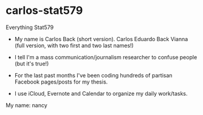 # carlos-stat579
Everything Stat579

* My name is Carlos Back (short version). Carlos Eduardo Back Vianna (full version, with two first and two last names!)

* I tell I'm a mass communication/journalism researcher to confuse people (but it's true!)

* For the last past months I've been coding hundreds of partisan Facebook pages/posts for my thesis. 

* I use iCloud, Evernote and Calendar to organize my daily work/tasks. 


My name: nancy 
